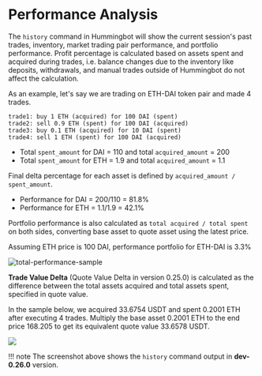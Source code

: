 # Performance Analysis

The `history` command in Hummingbot will show the current session's past trades, inventory, market trading pair performance, and portfolio performance. Profit percentage is calculated based on assets spent and acquired during trades, i.e. balance changes due to the inventory like deposits, withdrawals, and manual trades outside of Hummingbot do not affect the calculation.

As an example, let's say we are trading on ETH-DAI token pair and made 4 trades.

```
trade1: buy 1 ETH (acquired) for 100 DAI (spent)
trade2: sell 0.9 ETH (spent) for 100 DAI (acquired)
trade3: buy 0.1 ETH (acquired) for 10 DAI (spent)
trade4: sell 1 ETH (spent) for 100 DAI (acquired)
```

* Total `spent_amount` for DAI = 110 and total `acquired_amount` = 200
* Total `spent_amount` for ETH = 1.9 and total `acquired_amount` = 1.1

Final delta percentage for each asset is defined by `acquired_amount / spent_amount`.

* Performance for DAI = 200/110 = 81.8%
* Performance for ETH = 1.1/1.9 = 42.1%

Portfolio performance is also calculated as `total acquired / total spent` on both sides, converting base asset to quote asset using the latest price.

Assuming ETH price is 100 DAI, performance portfolio for ETH-DAI is 3.3%

![total-performance-sample](/assets/img/performance_total.png)


**Trade Value Delta** (Quote Value Delta in version 0.25.0) is calculated as the difference between the total assets acquired and total assets spent, specified in quote value.

In the sample below, we acquired 33.6754 USDT and spent 0.2001 ETH after executing 4 trades. Multiply the base asset 0.2001 ETH to the end price 168.205 to get its equivalent quote value 33.6578 USDT.

![](/assets/img/trade_value_delta.png)

!!! note
    The screenshot above shows the `history` command output in **dev-0.26.0** version.